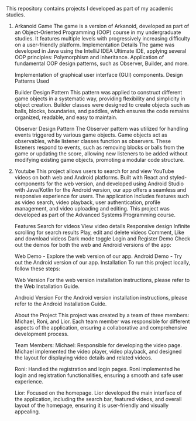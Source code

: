 This repository contains projects I developed as part of my academic studies.

1) Arkanoid Game
    The game is a version of Arkanoid, developed as part of an Object-Oriented Programming (OOP) course in my undergraduate studies. It features multiple levels with progressively increasing difficulty on a user-friendly platform.
    Implementation Details The game was developed in Java using the IntelliJ IDEA Ultimate IDE, applying several OOP principles: Polymorphism and inheritance. Application of fundamental OOP design patterns, such as Observer, Builder, and more.

    Implementation of graphical user interface (GUI) components. Design Patterns Used

    Builder Design Pattern This pattern was applied to construct different game objects in a systematic way, providing flexibility and simplicity in object creation. Builder classes were designed to create objects such as balls, blocks, boundaries, and paddles, which         ensures the code remains organized, readable, and easy to maintain.

    Observer Design Pattern The Observer pattern was utilized for handling events triggered by various game objects. Game objects act as observables, while listener classes function as observers. These listeners respond to events, such as removing blocks or balls from         the game or updating the score, allowing new listeners to be added without modifying existing game objects, promoting a modular code structure.




3) Youtube
    This project allows users to search for and view YouTube videos on both web and Android platforms. Built with React and styled-components for the web version, and developed using Android Studio with Java/Kotlin for the Android version, our app offers a seamless and responsive experience for users.
    The application includes features such as video search, video playback, user authentication, profile management, and video uploading and editing. This project was developed as part of the Advanced Systems Programming course.

    Features Search for videos View video details Responsive design Infinite scrolling for search results Play, edit and delete videos Comment, Like and download videos Dark mode toggle Login and Register Demo Check out the demos for both the web and Android versions of the app:

    Web Demo - Explore the web version of our app. Android Demo - Try out the Android version of our app. Installation To run this project locally, follow these steps:

    Web Version For the web version installation instructions, please refer to the Web Installation Guide.

    Android Version For the Android version installation instructions, please refer to the Android Installation Guide.

    About the Project This project was created by a team of three members: Michael, Roni, and Lior. Each team member was responsible for different aspects of the application, ensuring a collaborative and comprehensive development process.

    Team Members:
    Michael: Responsible for developing the video page. Michael implemented the video player, video playback, and designed the layout for displaying video details and related videos.

    Roni: Handled the registration and login pages. Roni implemented he login and registration functionalities, ensuring a smooth and safe user experience.

    Lior: Focused on the homepage. Lior developed the main interface of the application, including the search bar, featured videos, and overall layout of the homepage, ensuring it is user-friendly and visually appealing.
